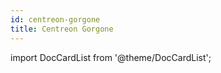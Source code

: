 ```yaml
---
id: centreon-gorgone
title: Centreon Gorgone
---
```


import DocCardList from '@theme/DocCardList';

<DocCardList />
